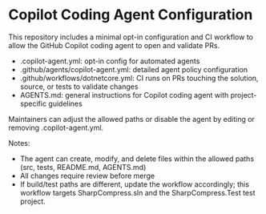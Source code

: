 # Copilot Coding Agent Configuration

This repository includes a minimal opt-in configuration and CI workflow to allow the GitHub Copilot coding agent to open and validate PRs.

- .copilot-agent.yml: opt-in config for automated agents
- .github/agents/copilot-agent.yml: detailed agent policy configuration
- .github/workflows/dotnetcore.yml: CI runs on PRs touching the solution, source, or tests to validate changes
- AGENTS.md: general instructions for Copilot coding agent with project-specific guidelines

Maintainers can adjust the allowed paths or disable the agent by editing or removing .copilot-agent.yml.

Notes:
- The agent can create, modify, and delete files within the allowed paths (src, tests, README.md, AGENTS.md)
- All changes require review before merge
- If build/test paths are different, update the workflow accordingly; this workflow targets SharpCompress.sln and the SharpCompress.Test test project.
